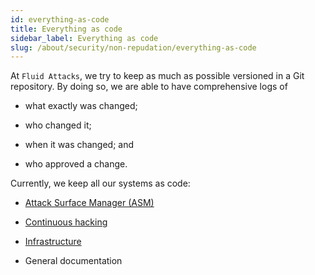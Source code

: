 ```yaml
---
id: everything-as-code
title: Everything as code
sidebar_label: Everything as code
slug: /about/security/non-repudation/everything-as-code
---
```


At `Fluid Attacks`,
we try to keep as much as possible
versioned in a Git repository.
By doing so,
we are able to have comprehensive logs of

- what exactly was changed;

- who changed it;

- when it was changed; and

- who approved a change.

Currently,
we keep all our systems as code:

- [Attack Surface Manager (ASM)](https://gitlab.com/fluidattacks/product/-/commits/master)

- [Continuous hacking](https://fluidattacks.com/services/continuous-hacking/)

- [Infrastructure](https://fluidattacks.com/about/security/#IAC)

- General documentation
